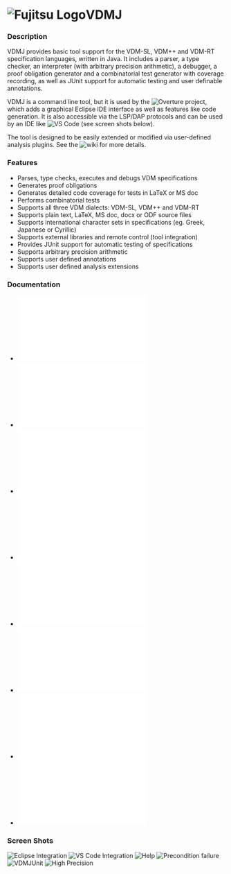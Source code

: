 
# ![Fujitsu Logo](/screenshots/fujitsu.png?raw=true "Fujitsu Logo")VDMJ
### Description

VDMJ provides basic tool support for the VDM-SL, VDM++ and VDM-RT specification languages, written in Java. It includes a parser, a type checker, an interpreter (with arbitrary precision arithmetic), a debugger, a proof obligation generator and a combinatorial test generator with coverage recording, as well as JUnit support for automatic testing and user definable annotations.

VDMJ is a command line tool, but it is used by the ![Overture](https://github.com/overturetool/overture) project, which adds a graphical Eclipse IDE interface as well as features like code generation. It is also accessible via the LSP/DAP protocols and can be used by an IDE like ![VS Code](https://github.com/overturetool/vdm-vscode) (see screen shots below).

The tool is designed to be easily extended or modified via user-defined analysis plugins. See the ![wiki](https://github.com/nickbattle/vdmj/wiki/VDMJ-Plugin-Architecture) for more details.

### Features

* Parses, type checks, executes and debugs VDM specifications
* Generates proof obligations
* Generates detailed code coverage for tests in LaTeX or MS doc
* Performs combinatorial tests
* Supports all three VDM dialects: VDM-SL, VDM++ and VDM-RT
* Supports plain text, LaTeX, MS doc, docx or ODF source files
* Supports international character sets in specifications (eg. Greek, Japanese or Cyrillic)
* Supports external libraries and remote control (tool integration)
* Provides JUnit support for automatic testing of specifications
* Supports arbitrary precision arithmetic
* Supports user defined annotations
* Supports user defined analysis extensions

### Documentation
* ![User Guide](/vdmj/documentation/UserGuide.pdf "User Guide")
* ![One Page Guide](/vdmj/documentation/OnePageGuide.pdf "One Page Guide")
* ![High Precision Guide](/vdmj/documentation/HighPrecisionGuide.pdf "High Precision Guide")
* ![VDMJUnit Guide](/vdmj/documentation/VDMJUnit.pdf "VDMJUnit Guide")
* ![Annotation Guide](/annotations/documentation/AnnotationGuide.pdf "Annotation Guide")
* ![Library Guide](/vdmj/documentation/LibraryGuide.pdf "Library Guide")
* ![External Format Guide](/vdmj/documentation/ExternalFormatGuide.pdf "External Format Guide")
* ![Plugin Writer's Guide](/lsp/documentation/PluginWritersGuide.pdf "Plugin Writer's Guide")

### Screen Shots
![Eclipse Integration](/screenshots/eclipse.jpg?raw=true "Eclipse Integration")
![VS Code Integration](/screenshots/vscode.png?raw=true "VS Code Integration")
![Help](/screenshots/help.jpg?raw=true "Help")
![Precondition failure](/screenshots/precondition.jpg?raw=true "Precondition failure")
![VDMJUnit](/screenshots/VDMJUnit.png?raw=true "VDMJUnit")
![High Precision](/screenshots/Precision.png?raw=true "High Precision")

